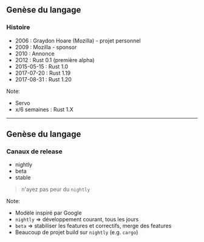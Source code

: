 ## Genèse du langage

### Histoire

* 2006 : Graydon Hoare (Mozilla) - projet personnel
* 2009 : Mozilla - sponsor
* 2010 : Annonce
* 2O12 : Rust 0.1 (première alpha)
* 2015-05-15 : Rust 1.0
* 2017-07-20 : Rust 1.19
* 2017-08-31 : Rust 1.20

Note:
* Servo
* x/6 semaines : Rust 1.X

---

## Genèse du langage

### Canaux de release

* nightly
* beta
* stable

> n'ayez pas peur du `nightly`

Note:
* Modèle inspiré par Google
* `nightly` => développement courant, tous les jours
* `beta` => stabiliser les features et correctifs, merge des features
* Beaucoup de projet build sur `nightly` (e.g. `cargo`)

